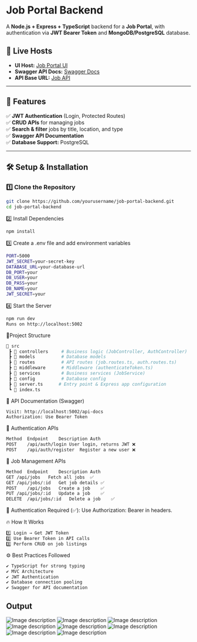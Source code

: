 # Job Portal Backend

A **Node.js + Express + TypeScript** backend for a **Job Portal**, with authentication via **JWT Bearer Token** and **MongoDB/PostgreSQL** database.

## 🚀 **Live Hosts**
- **UI Host:** [Job Portal UI](https://job-portal.d2ai0u2ag2wvfc.amplifyapp.com/)
- **Swagger API Docs:** [Swagger Docs](https://behhobhg56.execute-api.ap-south-1.amazonaws.com/dev/api-docs)
- **API Base URL:** [Job API](https://behhobhg56.execute-api.ap-south-1.amazonaws.com/dev/api)


---

## 🚀 **Features**
✅ **JWT Authentication** (Login, Protected Routes)  
✅ **CRUD APIs** for managing jobs  
✅ **Search & filter** jobs by title, location, and type  
✅ **Swagger API Documentation**  
✅ **Database Support:** PostgreSQL  

---

## 🛠 **Setup & Installation**
### 1️⃣ Clone the Repository
```sh
git clone https://github.com/yourusername/job-portal-backend.git
cd job-portal-backend
```

2️⃣ Install Dependencies
```sh
npm install
```
3️⃣ Create a .env file and add environment variables
```sh
PORT=5000
JWT_SECRET=your-secret-key
DATABASE_URL=your-database-url
DB_PORT=your
DB_USER=your
DB_PASS=your
DB_NAME=your
JWT_SECRET=your
```
4️⃣ Start the Server
```sh
npm run dev
Runs on http://localhost:5002
```
📌Project Structure
```sh
📂 src
 ┣ 📂 controllers     # Business logic (JobController, AuthController)
 ┣ 📂 models          # Database models
 ┣ 📂 routes          # API routes (job.routes.ts, auth.routes.ts)
 ┣ 📂 middleware      # Middleware (authenticateToken.ts)
 ┣ 📂 services        # Business services (JobService)
 ┣ 📂 config          # Database config
 ┣ 📜 server.ts      # Entry point & Express app configuration
 ┗ 📜 index.ts         
```
📌 API Documentation (Swagger)
```sh
Visit: http://localhost:5002/api-docs
Authorization: Use Bearer Token
```
🔹 Authentication APIs
```sh
Method	Endpoint	Description	Auth
POST	/api/auth/login	User login, returns JWT	❌
POST	/api/auth/register	Register a new user	❌
```

🔹 Job Management APIs
```sh
Method	Endpoint	Description	Auth
GET	/api/jobs	Fetch all jobs	✅
GET	/api/jobs/:id	Get job details	✅
POST	/api/jobs	Create a job	✅
PUT	/api/jobs/:id	Update a job	✅
DELETE	/api/jobs/:id	Delete a job	✅
```

🔹 Authentication Required (✅): Use Authorization: Bearer <token> in headers.



🔥 How It Works
```sh
1️⃣ Login → Get JWT Token
2️⃣ Use Bearer Token in API calls
3️⃣ Perform CRUD on job listings
```
⚙ Best Practices Followed
```sh
✔ TypeScript for strong typing
✔ MVC Architecture
✔ JWT Authentication
✔ Database connection pooling
✔ Swagger for API documentation
```
## Output
![Image description](https://github.com/prasanthsteamA/job-portal-ui/blob/main/output/job1.png)
![Image description](https://github.com/prasanthsteamA/job-portal-ui/blob/main/output/job2.png)
![Image description](https://github.com/prasanthsteamA/job-portal-ui/blob/main/output/job3.png)
![Image description](https://github.com/prasanthsteamA/job-portal-ui/blob/main/output/job4.png)
![Image description](https://github.com/prasanthsteamA/job-portal-ui/blob/main/output/job5.png)
![Image description](https://github.com/prasanthsteamA/job-portal-ui/blob/main/output/job6.png)
![Image description](https://github.com/prasanthsteamA/job-portal-ui/blob/main/output/job7.png)
![Image description](https://github.com/prasanthsteamA/job-portal-ui/blob/main/output/job8.png)

